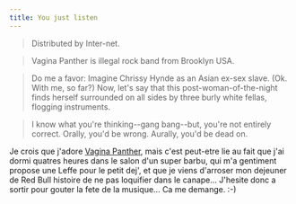 ```yaml
---
title: You just listen
---
```


> Distributed by Inter-net.

>

> Vagina Panther is illegal rock band from Brooklyn USA.

>

> Do me a favor: Imagine Chrissy Hynde as an Asian ex-sex slave. (Ok. With me,
so far?) Now, let's say that this post-woman-of-the-night finds herself
surrounded on all sides by three burly white fellas, flogging instruments.

>

> I know what you're thinking--gang bang--but, you're not entirely correct.
Orally, you'd be wrong. Aurally, you'd be dead on.

Je crois que j'adore [Vagina Panther](http://www.myspace.com/vaginapanther),
mais c'est peut-etre lie au fait que j'ai dormi quatres heures dans le salon
d'un super barbu, qui m'a gentiment propose une Leffe pour le petit dej', et
que je viens d'arroser mon dejeuner de Red Bull histoire de ne pas loquifier
dans le canape... J'hesite donc a sortir pour gouter la fete de la musique...
Ca me demange. :-)

